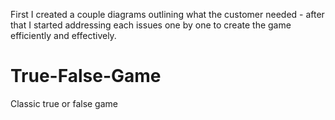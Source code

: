 First I created a couple diagrams outlining what the customer needed - after that I started addressing each issues one by one to create the game efficiently and effectively.
# True-False-Game
Classic true or false game 

